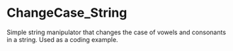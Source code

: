 # ChangeCase_String
Simple string manipulator that changes the case of vowels and consonants in a string. Used as a coding example.
